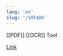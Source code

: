 ```yaml
---
lang: 'en'
slug: '/50FAD6'
---
```


[[PDF]] [[OCR]] Tool

[Link](https://www.pdf2go.com/create-searchable-pdf)
